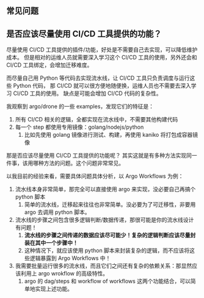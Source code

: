 常见问题
---


## 是否应该尽量使用 CI/CD 工具提供的功能？

尽量使用 CI/CD 工具提供的插件/功能，好处是不需要自己去实现，可以降低维护成本。
但是相对的运维人员就需要深入学习这个 CI/CD 工具的使用，另外还会和 CI/CD 工具绑定，会增加迁移难度。

而尽量自己用 Python 等代码去实现流水线，让 CI/CD 工具只负责调度与运行这些 Python 代码，
那 CI/CD 就可以很方便地随便换，运维人员也不需要去深入学习 CI/CD 工具的使用。
缺点是可能会增加 CI/CD 代码的复杂性。

我观察到 argo/drone 的一些 examples，发现它们的特征是：

1. 所有 CI/CD 相关的逻辑，全都实现在流水线中，不需要其他构建代码
2. 每一个 step 都使用专用镜像：golang/nodejs/python
   1. 比如先使用 golang 镜像进行测试、构建，再使用 kaniko 将打包成容器镜像

那是否应该尽量使用 CI/CD 工具提供的功能呢？
其实这就是有多种方法实现同一件事，该用哪种方法的问题。这个问题非常常见。

以我目前的经验来看，需要具体问题具体分析，以 Argo Workflows 为例：

1. 流水线本身非常简单，那完全可以直接使用 argo 来实现，没必要自己再搞个 python 脚本
   1. 简单的流水线，迁移起来往往也非常简单。没必要为了可迁移性，非要用 argo 去调用 python 脚本。
2. 流水线的步骤之间包含很多逻辑判断/数据传递，那很可能是你的流水线设计有问题！
   1. **流水线的步骤之间传递的数据应该尽可能少！复杂的逻辑判断应该尽量封装在其中一个步骤中！**
   2. 这种情况下，就应该使用 python 脚本来封装复杂的逻辑，而不应该将这些逻辑暴露到 Argo Workflows 中！
3. 我需要批量运行很多的流水线，而且它们之间还有复杂的依赖关系：那显然应该利用上 argo wrokflow 的高级特性。
   1.  argo 的 dag/steps 和 workflow of workflows 这两个功能结合，可以简单地实现上述功能。



